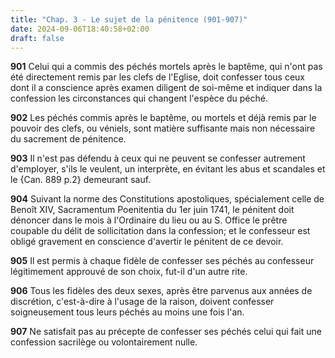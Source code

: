 ```yaml
---
title: "Chap. 3 - Le sujet de la pénitence (901-907)"
date: 2024-09-06T18:40:58+02:00
draft: false
---
```




**901**
Celui qui a commis des péchés mortels après le baptême,
qui n'ont pas été directement remis par les clefs de l'Eglise,
doit confesser tous ceux dont il a conscience après examen diligent de soi-même
et indiquer dans la confession les circonstances qui changent l'espèce du
péché.

**902**
Les péchés commis après le baptême, ou mortels et déjà remis par le pouvoir des
clefs, ou véniels, sont matière suffisante mais non nécessaire du sacrement de
pénitence.

**903**
Il n'est pas défendu à ceux qui ne peuvent se confesser autrement d'employer,
s'ils le veulent, un interprète, en évitant les abus et scandales et le {Can. 889 p.2} demeurant sauf.

**904**
Suivant la norme des Constitutions apostoliques,
spécialement celle de Benoît XIV, Sacramentum Poenitentia du 1er juin 1741,
le pénitent doit dénoncer dans le mois à l'Ordinaire du lieu ou au S. Office le
prêtre coupable du délit de sollicitation dans la confession;
et le confesseur est obligé gravement en conscience d'avertir le pénitent de ce
devoir.

**905**
Il est permis à chaque fidèle de confesser ses péchés au confesseur
légitimement approuvé de son choix, fut-il d'un autre rite.

**906**
Tous les fidèles des deux sexes, après être parvenus aux années de discrétion,
c'est-à-dire à l'usage de la raison,
doivent confesser soigneusement tous leurs péchés au moins une fois l'an.

**907**
Ne satisfait pas au précepte de confesser ses péchés celui qui fait une
confession sacrilège ou volontairement nulle.

